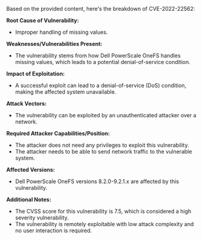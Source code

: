 Based on the provided content, here's the breakdown of CVE-2022-22562:

**Root Cause of Vulnerability:**
- Improper handling of missing values.

**Weaknesses/Vulnerabilities Present:**
- The vulnerability stems from how Dell PowerScale OneFS handles missing values, which leads to a potential denial-of-service condition.

**Impact of Exploitation:**
- A successful exploit can lead to a denial-of-service (DoS) condition, making the affected system unavailable.

**Attack Vectors:**
- The vulnerability can be exploited by an unauthenticated attacker over a network.

**Required Attacker Capabilities/Position:**
- The attacker does not need any privileges to exploit this vulnerability.
- The attacker needs to be able to send network traffic to the vulnerable system.

**Affected Versions:**
- Dell PowerScale OneFS versions 8.2.0-9.2.1.x are affected by this vulnerability.

**Additional Notes:**
- The CVSS score for this vulnerability is 7.5, which is considered a high severity vulnerability.
- The vulnerability is remotely exploitable with low attack complexity and no user interaction is required.
